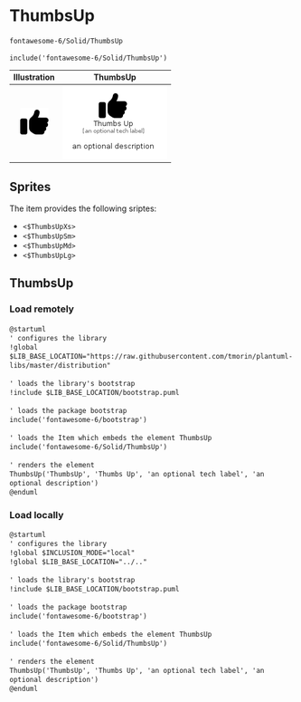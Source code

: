 # ThumbsUp


```text
fontawesome-6/Solid/ThumbsUp
```

```text
include('fontawesome-6/Solid/ThumbsUp')
```



| Illustration | ThumbsUp |
| :---: | :---: |
| ![illustration for Illustration](../../fontawesome-6/Solid/ThumbsUp.png) | ![illustration for ThumbsUp](../../fontawesome-6/Solid/ThumbsUp.Local.png) |



## Sprites
The item provides the following sriptes:

- `<$ThumbsUpXs>`
- `<$ThumbsUpSm>`
- `<$ThumbsUpMd>`
- `<$ThumbsUpLg>`





## ThumbsUp

### Load remotely
```plantuml
@startuml
' configures the library
!global $LIB_BASE_LOCATION="https://raw.githubusercontent.com/tmorin/plantuml-libs/master/distribution"

' loads the library's bootstrap
!include $LIB_BASE_LOCATION/bootstrap.puml

' loads the package bootstrap
include('fontawesome-6/bootstrap')

' loads the Item which embeds the element ThumbsUp
include('fontawesome-6/Solid/ThumbsUp')

' renders the element
ThumbsUp('ThumbsUp', 'Thumbs Up', 'an optional tech label', 'an optional description')
@enduml
```

### Load locally
```plantuml
@startuml
' configures the library
!global $INCLUSION_MODE="local"
!global $LIB_BASE_LOCATION="../.."

' loads the library's bootstrap
!include $LIB_BASE_LOCATION/bootstrap.puml

' loads the package bootstrap
include('fontawesome-6/bootstrap')

' loads the Item which embeds the element ThumbsUp
include('fontawesome-6/Solid/ThumbsUp')

' renders the element
ThumbsUp('ThumbsUp', 'Thumbs Up', 'an optional tech label', 'an optional description')
@enduml
```

